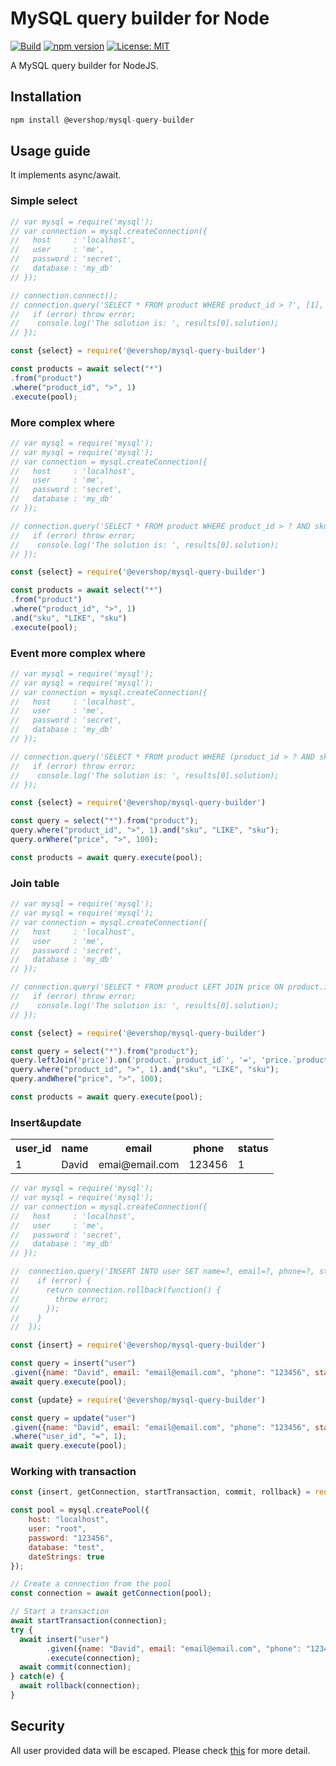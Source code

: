 # MySQL query builder for Node

[![Build](https://github.com/kt65/mysql-query-builder/actions/workflows/build.yml/badge.svg)](https://github.com/kt65/mysql-query-builder/actions/workflows/build.yml)
[![npm version](https://badge.fury.io/js/%40evershop%2Fmysql-query-builder.svg)](https://badge.fury.io/js/%40evershop%2Fmysql-query-builder)
[![License: MIT](https://img.shields.io/badge/License-MIT-yellow.svg)](https://opensource.org/licenses/MIT)

A MySQL query builder for NodeJS. 

## Installation

```javascript
npm install @evershop/mysql-query-builder
```

## Usage guide
It implements async/await.
### Simple select
```javascript
// var mysql = require('mysql');
// var connection = mysql.createConnection({
//   host     : 'localhost',
//   user     : 'me',
//   password : 'secret',
//   database : 'my_db'
// });

// connection.connect();
// connection.query('SELECT * FROM product WHERE product_id > ?', [1], function (error, results, fields) {
//   if (error) throw error;
//    console.log('The solution is: ', results[0].solution);
// });
```
```javascript
const {select} = require('@evershop/mysql-query-builder')

const products = await select("*")
.from("product")
.where("product_id", ">", 1)
.execute(pool);
```
### More complex where
```javascript
// var mysql = require('mysql');
// var mysql = require('mysql');
// var connection = mysql.createConnection({
//   host     : 'localhost',
//   user     : 'me',
//   password : 'secret',
//   database : 'my_db'
// });

// connection.query('SELECT * FROM product WHERE product_id > ? AND sku LIKE ?', [1, "sku"], function (error, results, fields) {
//   if (error) throw error;
//    console.log('The solution is: ', results[0].solution);
// });
```
```javascript
const {select} = require('@evershop/mysql-query-builder')

const products = await select("*")
.from("product")
.where("product_id", ">", 1)
.and("sku", "LIKE", "sku")
.execute(pool);
```
### Event more complex where
```javascript
// var mysql = require('mysql');
// var mysql = require('mysql');
// var connection = mysql.createConnection({
//   host     : 'localhost',
//   user     : 'me',
//   password : 'secret',
//   database : 'my_db'
// });

// connection.query('SELECT * FROM product WHERE (product_id > ? AND sku LIKE ?) OR price > ?', [1, "sku", 100], function (error, results, fields) {
//   if (error) throw error;
//    console.log('The solution is: ', results[0].solution);
// });
```
```javascript
const {select} = require('@evershop/mysql-query-builder')

const query = select("*").from("product");
query.where("product_id", ">", 1).and("sku", "LIKE", "sku");
query.orWhere("price", ">", 100);

const products = await query.execute(pool);
```

### Join table
```javascript
// var mysql = require('mysql');
// var mysql = require('mysql');
// var connection = mysql.createConnection({
//   host     : 'localhost',
//   user     : 'me',
//   password : 'secret',
//   database : 'my_db'
// });

// connection.query('SELECT * FROM product LEFT JOIN price ON product.id = price.id WHERE (product_id > ? AND sku LIKE ?) OR price > ?', [1, "sku", 100], function (error, results, fields) {
//   if (error) throw error;
//    console.log('The solution is: ', results[0].solution);
// });
```
```javascript
const {select} = require('@evershop/mysql-query-builder')

const query = select("*").from("product");
query.leftJoin('price').on('product.`product_id`', '=', 'price.`product_id`');
query.where("product_id", ">", 1).and("sku", "LIKE", "sku");
query.andWhere("price", ">", 100);

const products = await query.execute(pool);
```

### Insert&update
<table>
<tr>
<th> user_id </th>
<th> name </th>
<th> email </th>
<th> phone </th>
<th> status </th>
</tr>
<tr>
<td>
  1
</td>
<td>
  David
</td>
<td>
  emai@email.com
</td>
<td>
  123456
</td>
<td>
  1
</td>
</tr>
</table>

```javascript
// var mysql = require('mysql');
// var mysql = require('mysql');
// var connection = mysql.createConnection({
//   host     : 'localhost',
//   user     : 'me',
//   password : 'secret',
//   database : 'my_db'
// });

//  connection.query('INSERT INTO user SET name=?, email=?, phone=?, status=?', ["David", "email@email.com", "123456", 1], function (error, results, fields) {
//    if (error) {
//      return connection.rollback(function() {
//        throw error;
//      });
//    }
//  });
```
```javascript
const {insert} = require('@evershop/mysql-query-builder')

const query = insert("user")
.given({name: "David", email: "email@email.com", "phone": "123456", status: 1, notExistedColumn: "This will not be a part of the query"});
await query.execute(pool);
```
```javascript
const {update} = require('@evershop/mysql-query-builder')

const query = update("user")
.given({name: "David", email: "email@email.com", "phone": "123456", status: 1, notExistedColumn: "This will not be a part of query"})
.where("user_id", "=", 1);
await query.execute(pool);
```
### Working with transaction

```javascript
const {insert, getConnection, startTransaction, commit, rollback} = require('@evershop/mysql-query-builder');

const pool = mysql.createPool({
    host: "localhost",
    user: "root",
    password: "123456",
    database: "test",
    dateStrings: true
});

// Create a connection from the pool
const connection = await getConnection(pool);

// Start a transaction
await startTransaction(connection);
try {
  await insert("user")
        .given({name: "David", email: "email@email.com", "phone": "123456", status: 1, notExistedColumn: "This will not be a part of the query"})
        .execute(connection);
  await commit(connection);
} catch(e) {
  await rollback(connection);
}
```
## Security

All user provided data will be escaped. Please check [this](https://github.com/mysqljs/mysql#escaping-query-values) for more detail. 